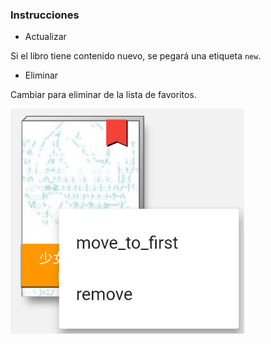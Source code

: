### Instrucciones

- Actualizar

Si el libro tiene contenido nuevo, se pegará una etiqueta `new`.

- Eliminar

Cambiar para eliminar de la lista de favoritos.

![remove](remove.png)